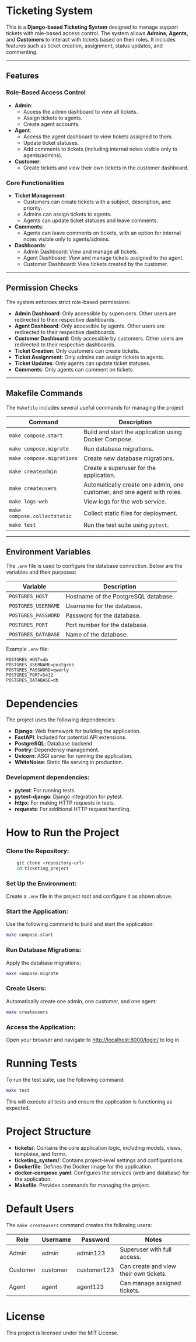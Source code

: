 # Ticketing System

This is a **Django-based Ticketing System** designed to manage support tickets with role-based access control. The system allows **Admins**, **Agents**, and **Customers** to interact with tickets based on their roles. It includes features such as ticket creation, assignment, status updates, and commenting.

---

## Features

### Role-Based Access Control
- **Admin**:
  - Access the admin dashboard to view all tickets.
  - Assign tickets to agents.
  - Create agent accounts.
- **Agent**:
  - Access the agent dashboard to view tickets assigned to them.
  - Update ticket statuses.
  - Add comments to tickets (including internal notes visible only to agents/admins).
- **Customer**:
  - Create tickets and view their own tickets in the customer dashboard.

### Core Functionalities
- **Ticket Management**:
  - Customers can create tickets with a subject, description, and priority.
  - Admins can assign tickets to agents.
  - Agents can update ticket statuses and leave comments.
- **Comments**:
  - Agents can leave comments on tickets, with an option for internal notes visible only to agents/admins.
- **Dashboards**:
  - Admin Dashboard: View and manage all tickets.
  - Agent Dashboard: View and manage tickets assigned to the agent.
  - Customer Dashboard: View tickets created by the customer.

---

## Permission Checks

The system enforces strict role-based permissions:
- **Admin Dashboard**: Only accessible by superusers. Other users are redirected to their respective dashboards.
- **Agent Dashboard**: Only accessible by agents. Other users are redirected to their respective dashboards.
- **Customer Dashboard**: Only accessible by customers. Other users are redirected to their respective dashboards.
- **Ticket Creation**: Only customers can create tickets.
- **Ticket Assignment**: Only admins can assign tickets to agents.
- **Ticket Updates**: Only agents can update ticket statuses.
- **Comments**: Only agents can comment on tickets.

---

## Makefile Commands

The `Makefile` includes several useful commands for managing the project:

| Command                | Description                                                                 |
|------------------------|-----------------------------------------------------------------------------|
| `make compose.start`   | Build and start the application using Docker Compose.                      |
| `make compose.migrate` | Run database migrations.                                                   |
| `make compose.migrations` | Create new database migrations.                                         |
| `make createadmin`     | Create a superuser for the application.                                    |
| `make createusers`     | Automatically create one admin, one customer, and one agent with roles.    |
| `make logs-web`        | View logs for the web service.                                             |
| `make compose.collectstatic` | Collect static files for deployment.                                 |
| `make test`            | Run the test suite using `pytest`.                                         |

---

## Environment Variables

The `.env` file is used to configure the database connection. Below are the variables and their purposes:

| Variable            | Description                          |
|---------------------|--------------------------------------|
| `POSTGRES_HOST`     | Hostname of the PostgreSQL database. |
| `POSTGRES_USERNAME` | Username for the database.           |
| `POSTGRES_PASSWORD` | Password for the database.           |
| `POSTGRES_PORT`     | Port number for the database.        |
| `POSTGRES_DATABASE` | Name of the database.                |

Example `.env` file:
```env
POSTGRES_HOST=db
POSTGRES_USERNAME=postgres
POSTGRES_PASSWORD=qwerty
POSTGRES_PORT=5432
POSTGRES_DATABASE=db
```
# Dependencies

The project uses the following dependencies:

- **Django**: Web framework for building the application.
- **FastAPI**: Included for potential API extensions.
- **PostgreSQL**: Database backend.
- **Poetry**: Dependency management.
- **Uvicorn**: ASGI server for running the application.
- **WhiteNoise**: Static file serving in production.

### Development dependencies:
- **pytest**: For running tests.
- **pytest-django**: Django integration for pytest.
- **httpx**: For making HTTP requests in tests.
- **requests**: For additional HTTP request handling.

# How to Run the Project

### Clone the Repository:
```bash
    git clone <repository-url>
    cd ticketing_project
```


### Set Up the Environment:

Create a `.env` file in the project root and configure it as shown above.

### Start the Application: 
Use the following command to build and start the application:
```bash
make compose.start
```

### Run Database Migrations: 
Apply the database migrations:
```bash
make compose.migrate
```

### Create Users: 
Automatically create one admin, one customer, and one agent:
```bash
make createusers
```

### Access the Application:

Open your browser and navigate to [http://localhost:8000/login/](http://localhost:8000/login/) to log in.

# Running Tests

To run the test suite, use the following command:
```bash
make test
```

This will execute all tests and ensure the application is functioning as expected.

# Project Structure

- **tickets/**: Contains the core application logic, including models, views, templates, and forms.
- **ticketing_system/**: Contains project-level settings and configurations.
- **Dockerfile**: Defines the Docker image for the application.
- **docker-compose.yaml**: Configures the services (web and database) for the application.
- **Makefile**: Provides commands for managing the project.

# Default Users

The `make createusers` command creates the following users:

| Role    | Username | Password  | Notes                                        |
|---------|----------|-----------|----------------------------------------------|
| Admin   | admin    | admin123  | Superuser with full access.                 |
| Customer| customer | customer123 | Can create and view their own tickets.      |
| Agent   | agent    | agent123  | Can manage assigned tickets.                |

# License

This project is licensed under the MIT License.

